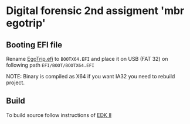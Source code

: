 # Digital forensic 2nd assigment 'mbr egotrip'
## Booting EFI file
Rename [EgoTrip.efi](https://github.com/JGasp/df-sem2-mbr-egotrip/blob/master/build/EgoTrip.efi) to `BOOTX64.EFI` and place it on USB (FAT 32) on following path `EFI/BOOT/BOOTX64.EFI`

NOTE: Binary is compiled as X64 if you want IA32 you need to rebuild project.

## Build
To build source follow instructions of [EDK II](https://github.com/tianocore/tianocore.github.io/wiki/Getting-Started-Writing-Simple-Application)
